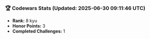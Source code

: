 ### 🏆 Codewars Stats (Updated: 2025-06-30 09:11:46 UTC)

- **Rank:** 8 kyu
- **Honor Points:** 3
- **Completed Challenges:** 1
